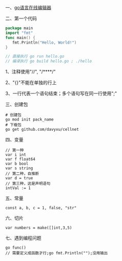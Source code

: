 一、[go语言在线编辑器](https://www.nhooo.com/tool/golang/)

二、第一个代码

```go
package main
import "fmt"
func main() {
   fmt.Println("Hello, World!")
}

// 直接执行 go run hello.go 
// 编译执行 go build hello.go ; ./hello 
```

1、注释使用"//", "/****/"

2、"{}"不能在单独的行上

3、一行代表一个语句结束；多个语句写在同一行使用";"

三、创建包

```shell
# 创建包
go mod init pack_name
# 下载包
go get github.com/davyxu/cellnet
```

四、变量

```
// 第一种
var i int
var f float64
var b bool
var s string
// 第二种，自推断
var d = true
// 第三种，这是声明语句
intVal := 1 

```

五、常量

```
const a, b, c = 1, false, "str"
```

六、切片

```
var numbers = make([]int,3,5)
```

七、遇到编程问题

```
go func()
// 需要定义成函数才行;go fmt.Println("");没用输出
```


